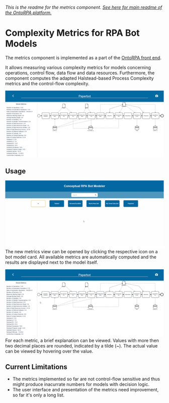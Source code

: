 _This is the readme for the metrics component. [See here for main readme of the OntoRPA platform.](https://github.com/bptlab/onto-rpa-platform)_

# Complexity Metrics for RPA Bot Models
The metrics component is implemented as a part of the [OntoRPA front end](https://github.com/bptlab/onto-rpa-frontend/).

It allows measuring various complexity metrics for models concerning operations, control flow, data flow and data resources.
Furthermore, the component computes the adapted Halstead-based Process Complexity metrics and the control-flow complexity.

![Screenshot of bot model with computed metrics](figures/OntoRPA-Metrics%20Example.png)

## Usage

![animation for opening the metrics view](figures/OntoRPA-Metrics%20Start.gif)
The new metrics view can be opened by clicking the respective icon on a bot model card.
All available metrics are automatically computed and the results are displayed next to the model itself.


![animation showing metrics view](figures/OntoRPA-Metrics%20Overview.gif)
For each metric, a brief explanation can be viewed.
Values with more then two decimal places are rounded, indicated by a tilde (~).
The actual value can be viewed by hovering over the value.


## Current Limitations

- The metrics implemented so far are not control-flow sensitive and thus might produce inacurrate numbers for models with decision logic.
- The user interface and presentation of the metrics need improvement, so far it's only a long list.
